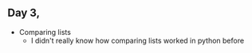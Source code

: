 

## Day 3, 

- Comparing lists
    - I didn't really know how comparing lists worked in python before 